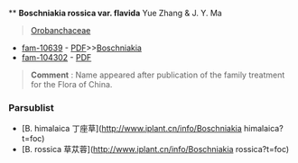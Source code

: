 ** **Boschniakia rossica var. flavida** Yue Zhang & J. Y. Ma

> [Orobanchaceae](http://www.iplant.cn/info/Orobanchaceae?t=foc)
* [fam-10639](http://www.iplant.cn/foc/fam/10639) - [PDF](http://www.iplant.cn/foc/pdf/Orobanchaceae.pdf)>>[Boschniakia](http://www.iplant.cn/info/Boschniakia?t=foc)
* [fam-104302](http://www.iplant.cn/foc/fam/104302) - [PDF](http://www.iplant.cn/foc/pdf/Boschniakia.pdf)


> **Comment** : 
> Name appeared after publication of the family treatment for the Flora of China.



### Parsublist

* [B.  himalaica  丁座草](http://www.iplant.cn/info/Boschniakia himalaica?t=foc)
* [B.  rossica  草苁蓉](http://www.iplant.cn/info/Boschniakia rossica?t=foc)
